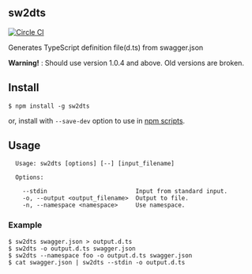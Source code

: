 sw2dts 
------

[![Circle CI](https://circleci.com/gh/mstssk/sw2dts.svg?style=svg)](https://circleci.com/gh/mstssk/sw2dts)

Generates TypeScript definition file(d.ts) from swagger.json

**Warning!** :
Should use version 1.0.4 and above.
Old versions are broken.

## Install

```
$ npm install -g sw2dts
```

or, install with `--save-dev` option to use in [npm scripts](https://docs.npmjs.com/misc/scripts).

## Usage

```
  Usage: sw2dts [options] [--] [input_filename]

  Options:

    --stdin                         Input from standard input.
    -o, --output <output_filename>  Output to file.
    -n, --namespace <namespace>     Use namespace.
```

### Example

```
$ sw2dts swagger.json > output.d.ts
$ sw2dts -o output.d.ts swagger.json
$ sw2dts --namespace foo -o output.d.ts swagger.json
$ cat swagger.json | sw2dts --stdin -o output.d.ts
```
